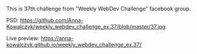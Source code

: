 This is 37th challenge from "Weekly WebDev Challenge" facebook group.

PSD:  https://github.com/Anna-Kowalczyk/weekly_webdev_challenge_ex.37/blob/master/37.jpg 

Live preview: https://anna-kowalczyk.github.io/weekly_webdev_challenge_ex.37/
